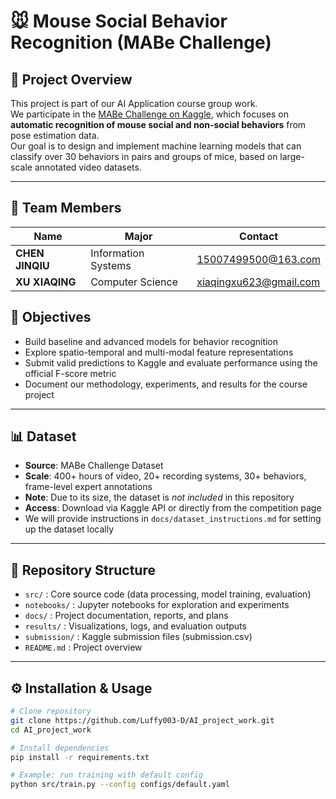 # 🐭 Mouse Social Behavior Recognition (MABe Challenge)

## 📌 Project Overview
This project is part of our AI Application course group work.  
We participate in the [MABe Challenge on Kaggle](https://www.kaggle.com/competitions/MABe-mouse-behavior-detection), which focuses on **automatic recognition of mouse social and non-social behaviors** from pose estimation data.  
Our goal is to design and implement machine learning models that can classify over 30 behaviors in pairs and groups of mice, based on large-scale annotated video datasets.

---
## 👥 Team Members

| Name         | Major              | Contact                     |
|--------------|-------------------|-----------------------------|
| **CHEN JINQIU** | Information Systems | 15007499500@163.com         |
| **XU XIAQING** | Computer Science     | xiaqingxu623@gmail.com      |

## 🎯 Objectives
- Build baseline and advanced models for behavior recognition  
- Explore spatio-temporal and multi-modal feature representations  
- Submit valid predictions to Kaggle and evaluate performance using the official F-score metric  
- Document our methodology, experiments, and results for the course project  

---

## 📊 Dataset
- **Source**: MABe Challenge Dataset  
- **Scale**: 400+ hours of video, 20+ recording systems, 30+ behaviors, frame-level expert annotations  
- **Note**: Due to its size, the dataset is *not included* in this repository  
- **Access**: Download via Kaggle API or directly from the competition page  
- We will provide instructions in `docs/dataset_instructions.md` for setting up the dataset locally  

---

## 📂 Repository Structure
- `src/` : Core source code (data processing, model training, evaluation)  
- `notebooks/` : Jupyter notebooks for exploration and experiments  
- `docs/` : Project documentation, reports, and plans  
- `results/` : Visualizations, logs, and evaluation outputs  
- `submission/` : Kaggle submission files (submission.csv)  
- `README.md` : Project overview  

---

## ⚙️ Installation & Usage

```bash
# Clone repository
git clone https://github.com/Luffy003-D/AI_project_work.git
cd AI_project_work

# Install dependencies
pip install -r requirements.txt

# Example: run training with default config
python src/train.py --config configs/default.yaml
